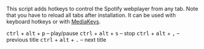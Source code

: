 This script adds hotkeys to control the Spotify webplayer from any tab. Note that you have to reload all tabs after installation. It can be used with keyboard hotkeys or with <a href="https://developer.mozilla.org/en-US/docs/Web/API/MediaKeys">MediaKeys</a>.

<kbd>ctrl</kbd> + <kbd>alt</kbd> + <kbd>p</kbd> – play/pause
<kbd>ctrl</kbd> + <kbd>alt</kbd> + <kbd>s</kbd> – stop
<kbd>ctrl</kbd> + <kbd>alt</kbd> + <kbd>,</kbd> – previous title
<kbd>ctrl</kbd> + <kbd>alt</kbd> + <kbd>.</kbd> – next title